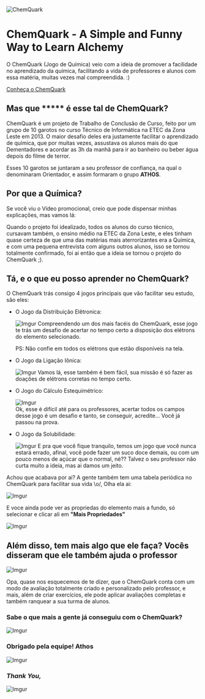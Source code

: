 
![ChemQuark](https://i.imgur.com/Bas20dx.png)
# ChemQuark - A Simple and Funny Way to Learn Alchemy

O ChemQuark (Jogo de Química) veio com a ideia de promover a facilidade no aprendizado da química, facilitando a vida de professores e alunos com essa matéria, muitas vezes mal compreendida. :)

[Conheça o ChemQuark](https://youtu.be/uKdVqpSxCsw)

## Mas que ***** é esse tal de ChemQuark?

ChemQuark é um projeto de Trabalho de Conclusão de Curso, feito por um grupo de 10 garotos no curso Técnico de Informática na ETEC da Zona Leste em 2013. O maior desafio deles era justamente facilitar o aprendizado de química, que por muitas vezes, assustava os alunos mais do que Dementadores e acordar as 3h da manhã para ir ao banheiro ou beber água depois do filme de terror.

Esses 10 garotos se juntaram a seu professor de confiança, na qual o denominaram Orientador, e assim formaram o grupo **ATHOS**.

## Por que a Química?

Se você viu o Vídeo promocional, creio que pode dispensar minhas explicações, mas vamos lá:

Quando o projeto foi idealizado, todos os alunos do curso técnico, cursavam também, o ensino médio na ETEC da Zona Leste, e eles tinham quase certeza de que uma das matérias mais aterrorizantes era a Química, e com uma pequena entrevista com alguns outros alunos, isso se tornou totalmente confirmado, foi ai então que a ideia se tornou o projeto do ChemQuark ;).

## Tá, e o que eu posso aprender no ChemQuark?

O ChemQuark trás consigo 4 jogos principais que vão facilitar seu estudo, são eles:

- O Jogo da Distribuição Elêtronica:

    ![Imgur](https://i.imgur.com/FONOiWN.png)
    Compreendendo um dos mais facéis do ChemQuark, esse jogo te trás um desafio de acertar no tempo certo a disposição dos elétrons do elemento selecionado. 

    PS: Não confie em todos os elétrons que estão disponíveis na tela.

- O Jogo da Ligação Iônica:
    
    ![Imgur](https://i.imgur.com/avvC0i4.png)
    Vamos lá, esse também é bem fácil, sua missão é só fazer as doações de elétrons corretas no tempo certo.

- O Jogo do Cálculo Estequimétrico:

    ![Imgur](https://i.imgur.com/U6VpbOK.png)    
    Ok, esse é difícil até para os professores, acertar todos os campos desse jogo é um desafio e tanto, se conseguir, acredite... Você já passou na prova.

- O Jogo da Solubilidade:

    ![Imgur](https://i.imgur.com/XUMhVG5.png)
    E pra que você fique tranquilo, temos um jogo que você nunca estará errado, afinal, você pode fazer um suco doce demais, ou com um pouco menos de açúcar que o normal, né?? Talvez o seu professor não curta muito a ideia, mas ai damos um jeito.


Achou que acabava por ai? A gente também tem uma tabela periódica no ChemQuark para facilitar sua vida \o/, Olha ela ai:

![Imgur](https://i.imgur.com/8r8F9zd.png)

E voce ainda pode ver as propriedas do elemento mais a fundo, só selecionar e clicar ali em **"Mais Propriedades"**

![Imgur](https://i.imgur.com/FENwLeB.png)

## Além disso, tem mais algo que ele faça? Vocês disseram que ele também ajuda o professor

![Imgur](https://i.imgur.com/wXKq9Qh.png)

Opa, quase nos esquecemos de te dizer, que o ChemQuark conta com um modo de avaliação totalmente criado e personalizado pelo professor, e mais, além de criar exercícios, ele pode aplicar avaliações completas e também ranquear a sua turma de alunos.

### Sabe o que mais a gente já conseguiu com o ChemQuark?

![Imgur](https://i.imgur.com/8u0lOyn.jpg)

### **Obrigado pela equipe! Athos**

![Imgur](https://i.imgur.com/x1iC1Ai.jpg)

### **_Thank You,_** 
![Imgur](https://i.imgur.com/9VHj8uP.png)